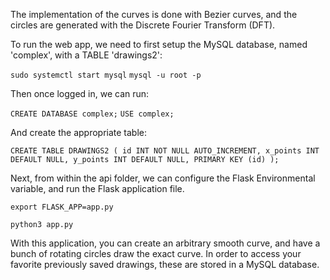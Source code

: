 
The implementation of the curves is done with Bezier curves, and the circles are generated with the Discrete Fourier Transform (DFT).


To run the web app, we need to first setup the MySQL database, named 'complex', with a TABLE 'drawings2':

```sudo systemctl start mysql```
```mysql -u root -p```

Then once logged in, we can run:

```CREATE DATABASE complex;```
```USE complex;```

And create the appropriate table:

`CREATE TABLE DRAWINGS2 (
	id INT NOT NULL AUTO_INCREMENT,
	x_points INT DEFAULT NULL,
	y_points INT DEFAULT NULL,
	PRIMARY KEY (id)
);`

Next, from within the api folder, we can configure the Flask Environmental variable, and run the Flask application file.

```export FLASK_APP=app.py```

```python3 app.py```

With this application, you can create an arbitrary smooth curve, and have a bunch of rotating circles draw the exact curve. In order to access your favorite previously saved drawings, these are stored in a MySQL database.


